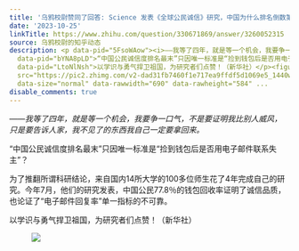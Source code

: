 ```yaml
---
title: '乌鸦校尉赞同了回答: Science 发表《全球公民诚信》研究，中国为什么排名倒数第一？'
date: '2023-10-25'
linkTitle: https://www.zhihu.com/question/330671869/answer/3260052315
source: 乌鸦校尉的知乎动态
description: <p data-pid="5FsoWAow"><i>——我等了四年，就是等一个机会，我要争一口气，不是要证明我比别人威风，只是要告诉人家，我不见了的东西我自己一定要拿回来。</i></p><p
  data-pid="bYNA8pLD">“中国公民诚信度排名最末”只因唯一标准是“捡到钱包后是否用电子邮件联系失主”？</p><p data-pid="arbR8ESL">为了推翻所谓科研结论，来自国内14所大学的100多位师生花了4年完成自己的研究。今年7月，他们的研究发表，中国公民77.8％的钱包回收率证明了诚信品质，也论证了“电子邮件回复率”单一指标的不可靠。</p><p
  data-pid="LtoNlNsh">以学识与勇气捍卫祖国，为研究者们点赞！（新华社）</p><figure data-size="normal"><img
  src="https://pic2.zhimg.com/v2-dad31fb7460f1e717ea9ffdf5d1069e5_1440w.jpg" data-caption=""
  data-size="normal" data-rawwidth="690" data-rawheight="584" ...
disable_comments: true
---
```

<p data-pid="5FsoWAow"><i>——我等了四年，就是等一个机会，我要争一口气，不是要证明我比别人威风，只是要告诉人家，我不见了的东西我自己一定要拿回来。</i></p><p data-pid="bYNA8pLD">“中国公民诚信度排名最末”只因唯一标准是“捡到钱包后是否用电子邮件联系失主”？</p><p data-pid="arbR8ESL">为了推翻所谓科研结论，来自国内14所大学的100多位师生花了4年完成自己的研究。今年7月，他们的研究发表，中国公民77.8％的钱包回收率证明了诚信品质，也论证了“电子邮件回复率”单一指标的不可靠。</p><p data-pid="LtoNlNsh">以学识与勇气捍卫祖国，为研究者们点赞！（新华社）</p><figure data-size="normal"><img src="https://pic2.zhimg.com/v2-dad31fb7460f1e717ea9ffdf5d1069e5_1440w.jpg" data-caption="" data-size="normal" data-rawwidth="690" data-rawheight="584" ...